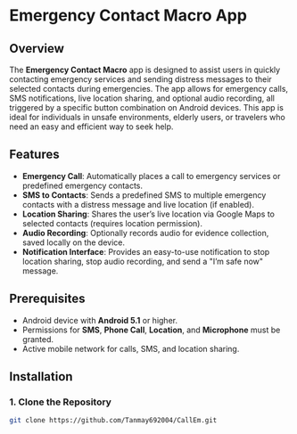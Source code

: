 # Emergency Contact Macro App

## Overview
The **Emergency Contact Macro** app is designed to assist users in quickly contacting emergency services and sending distress messages to their selected contacts during emergencies. The app allows for emergency calls, SMS notifications, live location sharing, and optional audio recording, all triggered by a specific button combination on Android devices. This app is ideal for individuals in unsafe environments, elderly users, or travelers who need an easy and efficient way to seek help.

## Features
- **Emergency Call**: Automatically places a call to emergency services or predefined emergency contacts.
- **SMS to Contacts**: Sends a predefined SMS to multiple emergency contacts with a distress message and live location (if enabled).
- **Location Sharing**: Shares the user’s live location via Google Maps to selected contacts (requires location permission).
- **Audio Recording**: Optionally records audio for evidence collection, saved locally on the device.
- **Notification Interface**: Provides an easy-to-use notification to stop location sharing, stop audio recording, and send a "I’m safe now" message.

## Prerequisites
- Android device with **Android 5.1** or higher.
- Permissions for **SMS**, **Phone Call**, **Location**, and **Microphone** must be granted.
- Active mobile network for calls, SMS, and location sharing.

## Installation

### 1. Clone the Repository
```bash
git clone https://github.com/Tanmay692004/CallEm.git
